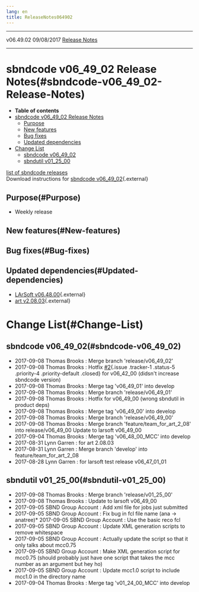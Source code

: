```yaml
---
lang: en
title: ReleaseNotes064902
---
```


  ----------- ------------ -- -- ------------------------------------------------------
  v06.49.02   09/08/2017         [Release Notes](ReleaseNotes064902.html)
  ----------- ------------ -- -- ------------------------------------------------------



sbndcode v06\_49\_02 Release Notes(#sbndcode-v06_49_02-Release-Notes)
======================================================================================

-   **Table of contents**
-   [sbndcode v06\_49\_02 Release
    Notes](#sbndcode-v06_49_02-Release-Notes)
    -   [Purpose](#Purpose)
    -   [New features](#New-features)
    -   [Bug fixes](#Bug-fixes)
    -   [Updated dependencies](#Updated-dependencies)
-   [Change List](#Change-List)
    -   [sbndcode v06\_49\_02](#sbndcode-v06_49_02)
    -   [sbndutil v01\_25\_00](#sbndutil-v01_25_00)

[list of sbndcode
releases](List_of_SBND_code_releases.html)\
Download instructions for [sbndcode
v06\_49\_02](http://scisoft.fnal.gov/scisoft/bundles/sbnd/v06_49_02/sbndcode-v06_49_02.html){.external}



Purpose(#Purpose)
----------------------------------

-   Weekly release



New features(#New-features)
--------------------------------------------



Bug fixes(#Bug-fixes)
--------------------------------------



Updated dependencies(#Updated-dependencies)
------------------------------------------------------------

-   [LArSoft
    v06.48.00](https://cdcvs.fnal.gov/redmine/projects/larsoft/wiki/ReleaseNotes064800){.external}
-   [art
    v2.08.03](https://cdcvs.fnal.gov/redmine/projects/art/wiki/Release_Notes_20803){.external}



Change List(#Change-List)
==========================================



sbndcode v06\_49\_02(#sbndcode-v06_49_02)
----------------------------------------------------------

-   2017-09-08 Thomas Brooks : Merge branch \'release/v06\_49\_02\'
-   2017-09-08 Thomas Brooks : Hotfix
    [\#2](/redmine/issues/2 "Bug: Self signed cert on website (Closed)"){.issue
    .tracker-1 .status-5 .priority-4 .priority-default .closed} for
    v06\_42\_00 (didsn\'t increase sbndcode version)
-   2017-09-08 Thomas Brooks : Merge tag \'v06\_49\_01\' into develop
-   2017-09-08 Thomas Brooks : Merge branch \'release/v06\_49\_01\'
-   2017-09-08 Thomas Brooks : Hotfix for v06\_49\_00 (wrong sbndutil in
    product deps)
-   2017-09-08 Thomas Brooks : Merge tag \'v06\_49\_00\' into develop
-   2017-09-08 Thomas Brooks : Merge branch \'release/v06\_49\_00\'
-   2017-09-08 Thomas Brooks : Merge branch
    \'feature/team\_for\_art\_2\_08\' into release/v06\_49\_00 Update to
    larsoft v06\_49\_00
-   2017-09-04 Thomas Brooks : Merge tag \'v06\_48\_00\_MCC\' into
    develop
-   2017-08-31 Lynn Garren : for art 2.08.03
-   2017-08-31 Lynn Garren : Merge branch \'develop\' into
    feature/team\_for\_art\_2\_08
-   2017-08-28 Lynn Garren : for larsoft test release v06\_47\_01\_01



sbndutil v01\_25\_00(#sbndutil-v01_25_00)
----------------------------------------------------------

-   2017-09-08 Thomas Brooks : Merge branch \'release/v01\_25\_00\'
-   2017-09-08 Thomas Brooks : Update to larsoft v06\_49\_00
-   2017-09-05 SBND Group Account : Add xml file for jobs just submitted
-   2017-09-05 SBND Group Account : Fix bug in fcl file name (ana -\>
    anatree)\* 2017-09-05 SBND Group Account : Use the basic reco fcl
-   2017-09-05 SBND Group Account : Update XML generation scripts to
    remove whitespace
-   2017-09-05 SBND Group Account : Actually update the script so that
    it only talks about mcc0.75
-   2017-09-05 SBND Group Account : Make XML generation script for
    mcc0.75 (should probably just have one script that takes the mcc
    number as an argument but hey ho)
-   2017-09-05 SBND Group Account : Update mcc1.0 script to include
    mcc1.0 in the directory name
-   2017-09-04 Thomas Brooks : Merge tag \'v01\_24\_00\_MCC\' into
    develop
